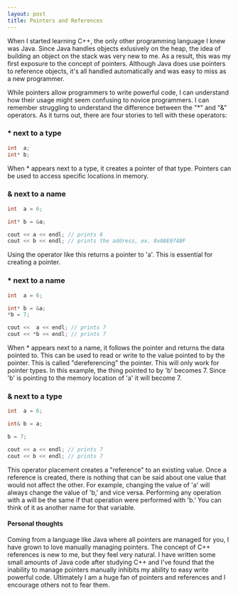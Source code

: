 ```yaml
---
layout: post
title: Pointers and References
---
```


When I started learning C++, the only other programming language I knew was Java. Since Java handles objects exlusively on the heap, the idea of building an object on the stack was very new to me. As a result, this was my first exposure to the concept of pointers. Although Java does use pointers to reference objects, it's all handled automatically and was easy to miss as a new programmer.

While pointers allow programmers to write powerful code, I can understand how their usage might seem confusing to novice programmers. I can remember struggling to understand the difference between the "*" and "&" operators. As it turns out, there are four stories to tell with these operators:

### * next to a type

```c++
int  a;
int* b;
```

When * appears next to a type, it creates a pointer of that type. Pointers can be used to access specific locations in memory.

### & next to a name

```c++
int  a = 6;

int* b = &a;

cout << a << endl; // prints 6
cout << b << endl; // prints the address, ex. 0x08E074BF
```

Using the operator like this returns a pointer to 'a'. This is essential for creating a pointer.

### * next to a name

```c++
int  a = 6;

int* b = &a;
*b = 7;

cout <<  a << endl; // prints 7
cout << *b << endl; // prints 7
```

When * appears next to a name, it follows the pointer and returns the data pointed to. This can be used to read or write to the value pointed to by the pointer. This is called "dereferencing" the pointer. This will only work for pointer types. In this example, the thing pointed to by 'b' becomes 7. Since 'b' is pointing to the memory location of 'a' it will become 7. 

### & next to a type

```c++
int  a = 6;

int& b = a;

b = 7;

cout << a << endl; // prints 7
cout << b << endl; // prints 7
```

This operator placement creates a "reference" to an existing value. Once a reference is created, there is nothing that can be said about one value that would not affect the other. For example, changing the value of 'a' will always change the value of 'b,' and vice versa. Performing any operation with a will be the same if that operation were performed with 'b.' You can think of it as another name for that variable.

#### Personal thoughts
Coming from a language like Java where all pointers are managed for you, I have grown to love manually managing pointers. The concept of C++ references is new to me, but they feel very natural. I have written some small amounts of Java code after studying C++ and I've found that the inability to manage pointers manually inhibits my ability to easy write powerful code. Ultimately I am a huge fan of pointers and references and I encourage others not to fear them.
